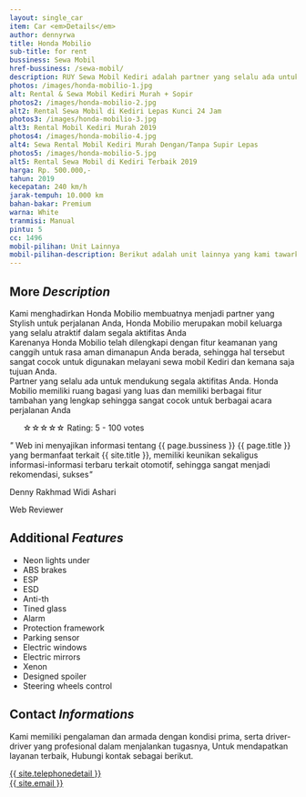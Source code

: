 ```yaml
---
layout: single_car
item: Car <em>Details</em>
author: dennyrwa
title: Honda Mobilio
sub-title: for rent
bussiness: Sewa Mobil
href-bussiness: /sewa-mobil/
description: RUY Sewa Mobil Kediri adalah partner yang selalu ada untuk mendukung segala aktifitas Anda. Honda Mobilio memiliki ruang bagasi yang luas dan memiliki berbagai fitur tambahan yang lengkap sehingga sangat cocok untuk berbagai acara perjalanan Anda
photos: /images/honda-mobilio-1.jpg
alt: Rental & Sewa Mobil Kediri Murah + Sopir
photos2: /images/honda-mobilio-2.jpg
alt2: Rental Sewa Mobil di Kediri Lepas Kunci 24 Jam
photos3: /images/honda-mobilio-3.jpg
alt3: Rental Mobil Kediri Murah 2019
photos4: /images/honda-mobilio-4.jpg
alt4: Sewa Rental Mobil Kediri Murah Dengan/Tanpa Supir Lepas
photos5: /images/honda-mobilio-5.jpg
alt5: Rental Sewa Mobil di Kediri Terbaik 2019
harga: Rp. 500.000,-
tahun: 2019
kecepatan: 240 km/h
jarak-tempuh: 10.000 km
bahan-bakar: Premium
warna: White
tranmisi: Manual
pintu: 5
cc: 1496
mobil-pilihan: Unit Lainnya
mobil-pilihan-description: Berikut adalah unit lainnya yang kami tawarkan.
---
```

<section>
    <div class="more-details">
        <div class="container">
            <div class="row">
                <div class="col-md-4">
                    <div class="item wow fadeInUp" data-wow-duration="0.5s">
                        <div class="sep-section-heading">
                            <h2>More <em>Description</em></h2>
                        </div>
                        <p>
                            Kami menghadirkan Honda Mobilio membuatnya menjadi partner yang Stylish untuk perjalanan Anda, Honda Mobilio merupakan mobil keluarga yang selalu atraktif dalam segala aktifitas Anda<br>Karenanya Honda Mobilio telah dilengkapi dengan fitur keamanan yang canggih untuk rasa aman dimanapun Anda berada, sehingga hal tersebut sangat cocok untuk digunakan melayani sewa mobil Kediri dan kemana saja tujuan Anda.<br>Partner yang selalu ada untuk mendukung segala aktifitas Anda. Honda Mobilio memiliki ruang bagasi yang luas dan memiliki berbagai fitur tambahan yang lengkap sehingga sangat cocok untuk berbagai acara perjalanan Anda
                        </p>
                        <div itemscope="" itemtype="http://schema.org/Review">
                            <ul itemprop="reviewRating" itemscope="" itemtype="http://schema.org/Rating">
                              <label for="rating1" title="1 stars">☆</label><label for="rating2" title="2 stars">☆</label><label for="rating3" title="3 stars">☆</label><label for="rating4" title="4 stars">☆</label><label for="rating5" title="5 stars">☆</label> <label itemprop="ratingValue" data-id="110" data-score="5" data-count="100">Rating: 5 - 100 votes</label>
                            </ul>
                            <div class="line-dec"></div>
                            <p itemprop="itemReviewed"><em>"</em> Web ini menyajikan informasi tentang {{ page.bussiness }} {{ page.title }} yang bermanfaat terkait {{ site.title }}, memiliki keunikan sekaligus informasi-informasi terbaru terkait otomotif, sehingga sangat menjadi rekomendasi, sukses<em>"</em></p>
                            <div class="author-rate" itemprop="author" itemscope="" itemtype="http://schema.org/Person">
                                <span itemprop='name'>
                                    <p>Denny Rakhmad Widi Ashari</p>
                                </span>
                            </div>
                            <span>Web Reviewer</span>
                        </div>
                    </div>
                </div>
                <div class="col-md-4">
                    <div class="item wow fadeInUp" data-wow-duration="0.75s">
                        <div class="sep-section-heading">
                            <h2>Additional <em>Features</em></h2>
                        </div>
                        <div class="info-list">
                            <ul>
                                <li><i class="fa fa-check-square"></i><span>Neon lights under</span></li>
                                <li><i class="fa fa-check-square"></i><span>ABS brakes</span></li>
                                <li><i class="fa fa-check-square"></i><span>ESP</span></li>
                                <li><i class="fa fa-check-square"></i><span>ESD</span></li>
                                <li><i class="fa fa-check-square"></i><span>Anti-th</span></li>
                                <li><i class="fa fa-check-square"></i><span>Tined glass</span></li>
                                <li><i class="fa fa-check-square"></i><span>Alarm</span></li>
                                <li><i class="fa fa-check-square"></i><span>Protection framework</span></li>
                                <li><i class="fa fa-check-square"></i><span>Parking sensor</span></li>
                                <li><i class="fa fa-check-square"></i><span>Electric windows</span></li>
                                <li><i class="fa fa-check-square"></i><span>Electric mirrors</span></li>
                                <li><i class="fa fa-check-square"></i><span>Xenon</span></li>
                                <li><i class="fa fa-check-square"></i><span>Designed spoiler</span></li>
                                <li><i class="fa fa-check-square"></i><span>Steering wheels control</span></li>
                            </ul>
                        </div>
                    </div>
                </div>
                <div class="col-md-4 wow fadeInUp" data-wow-duration="1s">
                    <div class="item">
                        <div class="sep-section-heading">
                            <h2>Contact <em>Informations</em></h2>
                        </div>
                        <p>Kami memiliki pengalaman dan armada dengan kondisi prima, serta driver-driver yang profesional dalam menjalankan tugasnya, Untuk mendapatkan layanan terbaik, Hubungi kontak sebagai berikut.</p>
                        <div class="contact-info">
                            <div class="row">
                                <div class="phone col-md-12 col-sm-6 col-xs-6">
                                    <i class="fa fa-phone"></i><span><a href="{{ site.whatsapp-api }}">{{ site.telephonedetail }}</a></span>
                                </div>
                                <div class="mail col-md-12 col-sm-6 col-xs-6">
                                    <i class="fa fa-envelope"></i><span><a href="mailto:{{ site.email }}">{{ site.email }}</a></span>
                                </div>
                            </div>
                        </div>
                    </div>
                </div>
            </div>
        </div>
    </div>
</section>